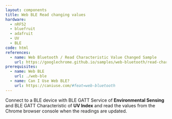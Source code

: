 ```yaml
---
layout: components
title: Web BLE Read changing values
hardware:
  - nRF52
  - bluefruit
  - adafruit
  - UV
  - BLE
code: html
references:
  - name: Web Bluetooth / Read Characteristic Value Changed Sample
    url: https://googlechrome.github.io/samples/web-bluetooth/read-characteristic-value-changed.html
prerequisites:
  - name: Web BLE
    url: ./web-ble
  - name: Can I Use Web BLE?
    url: https://caniuse.com/#feat=web-bluetooth
---
```


Connect to a BLE device with BLE GATT Service of **Environmental Sensing** and BLE GATT Characteristic of **UV Index** and read the values from the Chrome browser console when the readings are updated.
